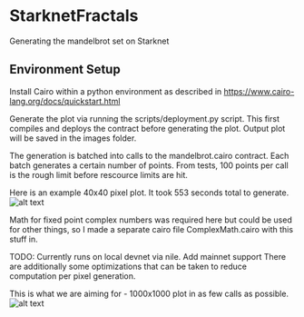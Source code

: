 # StarknetFractals
Generating the mandelbrot set on Starknet

## Environment Setup 

Install Cairo within a python environment as described in https://www.cairo-lang.org/docs/quickstart.html 






Generate the plot via running the scripts/deployment.py script. This first compiles and deploys the contract before generating the plot. Output plot will be saved in the images folder.

The generation is batched into calls to the mandelbrot.cairo contract. Each batch generates a certain number of points. From tests, 100 points per call is the rough limit before rescource limits are hit. 

Here is an example 40x40 pixel plot. It took 553 seconds total to generate. 
![alt text](https://github.com/orlandothefraser/StarknetFractals/blob/main/images/mandelbrot_40_25.png)

Math for fixed point complex numbers was required here but could be used for other things, so I made a separate cairo file ComplexMath.cairo with this stuff in. 

TODO:
Currently runs on local devnet via nile. Add mainnet support
There are additionally some optimizations that can be taken to reduce computation per pixel generation. 




This is what we are aiming for - 1000x1000 plot in as few calls as possible.
![alt text](https://github.com/orlandothefraser/StarknetFractals/blob/main/images/mandelbrot_1000_25.png)



